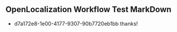 ## OpenLocalization Workflow Test MarkDown
* d7a172e8-1e00-4177-9307-90b7720eb1bb thanks!

<!--HONumber=Jul16_HO5-->


